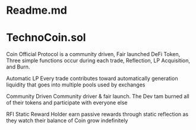 # Readme.md

# TechnoCoin.sol

Coin Official Protocol is a community driven, Fair launched DeFi Token, Three simple functions occur during each trade, Reflection, LP Acquisition, and Burn.

Automatic LP Every trade contributes toward automatically generation liquidity that goes into multiple pools used by exchanges

Community Driven Community driver & fair launch. The Dev tam burned all of their tokens and participate with everyone else

RFI Static Reward Holder earn passive rewards through static reflection as they watch their balance of Coin grow indefinitely
